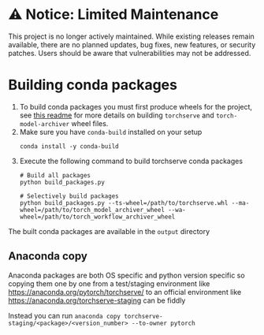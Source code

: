 # ⚠️ Notice: Limited Maintenance

This project is no longer actively maintained. While existing releases remain available, there are no planned updates, bug fixes, new features, or security patches. Users should be aware that vulnerabilities may not be addressed.

# Building conda packages

1. To build conda packages you must first produce wheels for the project, see [this readme](../README.md) for more details on building `torchserve`  and `torch-model-archiver` wheel files.
2. Make sure you have `conda-build` installed on your setup
   ```
   conda install -y conda-build
   ```
3. Execute the following command to build torchserve conda packages
   ```
   # Build all packages
   python build_packages.py

   # Selectively build packages
   python build_packages.py --ts-wheel=/path/to/torchserve.whl --ma-wheel=/path/to/torch_model_archiver_wheel --wa-wheel=/path/to/torch_workflow_archiver_wheel
   ```

The built conda packages are available in the `output` directory

## Anaconda copy

Anaconda packages are both OS specific and python version specific so copying them one by one from a test/staging environment like https://anaconda.org/pytorch/torchserve/ to an official environment like https://anaconda.org/torchserve-staging can be fiddly

Instead you can run `anaconda copy torchserve-staging/<package>/<version_number> --to-owner pytorch`

